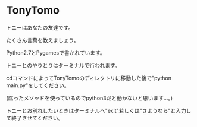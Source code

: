 # TonyTomo

<p>トニーはあなたの友達です。</p>
<p>たくさん言葉を教えましょう。</p>

<p>Python2.7とPygamesで書かれています。</p>
<p>トニーとのやりとりはターミナルで行われます。</p>
<p>cdコマンドによってTonyTomoのディレクトリに移動した後で"python main.py"をしてください。</p>
<p>(腐ったメソッドを使っているのでpython3だと動かないと思います…。)</p>
<p>トニーとお別れしたいときはターミナルへ"exit"若しくは"さようなら"と入力して終了させてください。</p>
